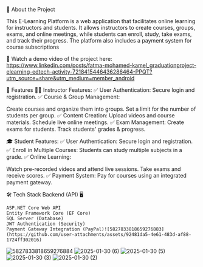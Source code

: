 📌 About the Project

This E-Learning Platform is a web application that facilitates online learning for instructors and students. It allows instructors to create courses, groups, exams, and online meetings, while students can enroll, study, take exams, and track their progress. The platform also includes a payment system for course subscriptions

🎥 Watch a demo video of the project here: https://www.linkedin.com/posts/fatma-mohamed-kamel_graduationproject-elearning-edtech-activity-7218415446436286464-PPQT?utm_source=share&utm_medium=member_android

🚀 Features 👨‍🏫 Instructor Features: ✅ User Authentication: Secure login and registration. ✅ Course & Group Management:

Create courses and organize them into groups.
Set a limit for the number of students per group.
✅ Content Creation:
Upload videos and course materials.
Schedule live online meetings.
✅ Exam Management:
Create exams for students.
Track students' grades & progress.

🎓 Student Features: ✅ User Authentication: Secure login and registration. ✅ Enroll in Multiple Courses: Students can study multiple subjects in a grade. ✅ Online Learning:

Watch pre-recorded videos and attend live sessions.
Take exams and receive scores.
✅ Payment System: Pay for courses using an integrated payment gateway.

🛠️ Tech Stack 
Backend (API) 🖥️

    ASP.NET Core Web API
    Entity Framework Core (EF Core)
    SQL Server (Database)
    JWT Authentication (Security)
    Payment Gateway Integration (PayPal)![5827833818659276883](https://github.com/user-attachments/assets/92481da5-4e61-483d-af88-1724ff302016)
![5827833818659276884](https://github.com/user-attachments/assets/f6c1afb4-5069-4b48-b8ae-04c2e813fe1b)
![2025-01-30 (6)](https://github.com/user-attachments/assets/17c24094-7707-49e1-900c-a6c293e94971)
![2025-01-30 (5)](https://github.com/user-attachments/assets/dd56d92d-df8c-4300-94bb-4def340ac66b)
![2025-01-30 (3)](https://github.com/user-attachments/assets/4a1e9995-6deb-4934-b426-cc6eeb2b4913)
![2025-01-30 (2)](https://github.com/user-attachments/assets/8799c5fc-96c6-4a51-bf51-23751a0c901e)

